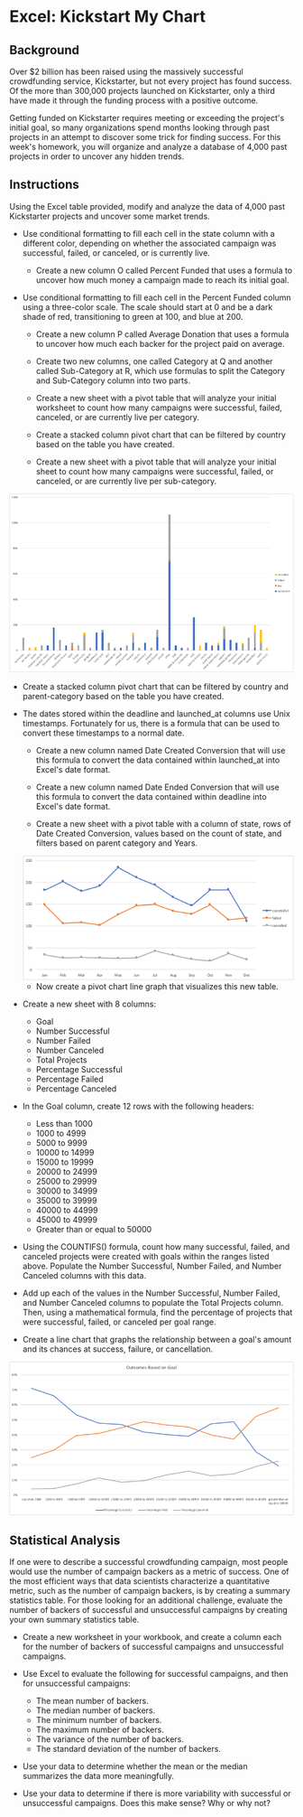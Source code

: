 # Excel: Kickstart My Chart


## Background

Over $2 billion has been raised using the massively successful crowdfunding service, Kickstarter, but not every project has found success. Of the more than 300,000 projects launched on Kickstarter, only a third have made it through the funding process with a positive outcome.

Getting funded on Kickstarter requires meeting or exceeding the project's initial goal, so many organizations spend months looking through past projects in an attempt to discover some trick for finding success. For this week's homework, you will organize and analyze a database of 4,000 past projects in order to uncover any hidden trends.


## Instructions

Using the Excel table provided, modify and analyze the data of 4,000 past Kickstarter projects and uncover some market trends.

* Use conditional formatting to fill each cell in the state column with a different color, depending on whether the associated campaign was successful, failed, or canceled, or is currently live.

  * Create a new column O called Percent Funded that uses a formula to uncover how much money a campaign made to reach its initial goal.

* Use conditional formatting to fill each cell in the Percent Funded column using a three-color scale. The scale should start at 0 and be a dark shade of red, transitioning to green at 100, and blue at 200.

  * Create a new column P called Average Donation that uses a formula to uncover how much each backer for the project paid on average.

  * Create two new columns, one called Category at Q and another called Sub-Category at R, which use formulas to split the Category and Sub-Category column into two parts.

  * Create a new sheet with a pivot table that will analyze your initial worksheet to count how many campaigns were successful, failed, canceled, or are currently live per category.

  * Create a stacked column pivot chart that can be filtered by country based on the table you have created.

  * Create a new sheet with a pivot table that will analyze your initial sheet to count how many campaigns were successful, failed, or canceled, or are currently live per sub-category.

<img src="images/state_bar_chart.png">

  * Create a stacked column pivot chart that can be filtered by country and parent-category based on the table you have created.

* The dates stored within the deadline and launched_at columns use Unix timestamps. Fortunately for us, there is a formula that can be used to convert these timestamps to a normal date.

  * Create a new column named Date Created Conversion that will use this formula to convert the data contained within launched_at into Excel's date format.

  * Create a new column named Date Ended Conversion that will use this formula to convert the data contained within deadline into Excel's date format.

  * Create a new sheet with a pivot table with a column of state, rows of Date Created Conversion, values based on the count of state, and filters based on parent category and Years.
  
  <img src="images/state_line_chart.png">

  * Now create a pivot chart line graph that visualizes this new table.

* Create a new sheet with 8 columns:

  * Goal
  * Number Successful
  * Number Failed
  * Number Canceled
  * Total Projects
  * Percentage Successful
  * Percentage Failed
  * Percentage Canceled

* In the Goal column, create 12 rows with the following headers:

  * Less than 1000
  * 1000 to 4999
  * 5000 to 9999
  * 10000 to 14999
  * 15000 to 19999
  * 20000 to 24999
  * 25000 to 29999
  * 30000 to 34999
  * 35000 to 39999
  * 40000 to 44999
  * 45000 to 49999
  * Greater than or equal to 50000

* Using the COUNTIFS() formula, count how many successful, failed, and canceled projects were created with goals within the ranges listed above. Populate the Number Successful, Number Failed, and Number Canceled columns with this data.

* Add up each of the values in the Number Successful, Number Failed, and Number Canceled columns to populate the Total Projects column. Then, using a mathematical formula, find the percentage of projects that were successful, failed, or canceled per goal range.

* Create a line chart that graphs the relationship between a goal's amount and its chances at success, failure, or cancellation.

<img src="images/outcomes_based_on_goal.png">


## Statistical Analysis

If one were to describe a successful crowdfunding campaign, most people would use the number of campaign backers as a metric of success. One of the most efficient ways that data scientists characterize a quantitative metric, such as the number of campaign backers, is by creating a summary statistics table.
For those looking for an additional challenge, evaluate the number of backers of successful and unsuccessful campaigns by creating your own summary statistics table.

* Create a new worksheet in your workbook, and create a column each for the number of backers of successful campaigns and unsuccessful campaigns.

* Use Excel to evaluate the following for successful campaigns, and then for unsuccessful campaigns:

  * The mean number of backers.
  * The median number of backers.
  * The minimum number of backers.
  * The maximum number of backers.
  * The variance of the number of backers.
  * The standard deviation of the number of backers.

* Use your data to determine whether the mean or the median summarizes the data more meaningfully.

* Use your data to determine if there is more variability with successful or unsuccessful campaigns. Does this make sense? Why or why not?

